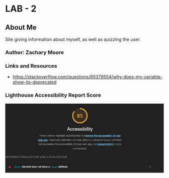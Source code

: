 # LAB - 2

## About Me

Site giving information about myself, as well as quizzing the user.

### Author: Zachary Moore

### Links and Resources

* https://stackoverflow.com/questions/65379554/why-does-my-variable-show-its-deprecated

### Lighthouse Accessibility Report Score

![Lighthouse score for lab 2](Lab-2.jpg)
